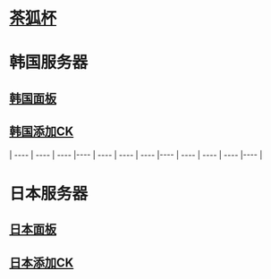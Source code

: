 # [茶狐杯](https://cupfox.app)

# 韩国服务器 
## [韩国面板](http://193.123.240.255:5700)                                      
## [韩国添加CK](http://193.123.240.255:5800)  


####
####
|  ----  | ----   | ----  |----  |  ----  | ----   | ----  |----  |  ----  | ----   | ----  |----  |  
####
####


# 日本服务器
## [日本面板](http://150.230.56.115:5700/env)                                        
## [日本添加CK](http://138.2.43.149:5800)  
##


```  



